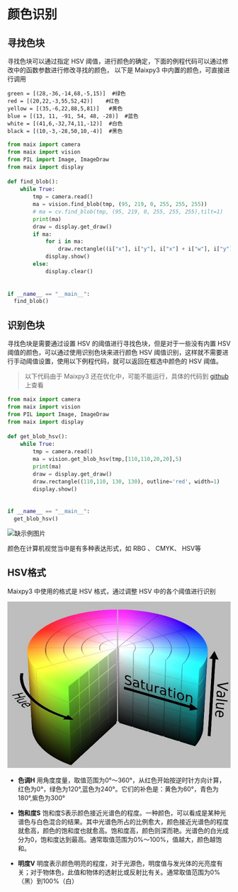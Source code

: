 # 颜色识别

## 寻找色块

寻找色块可以通过指定 HSV 阈值，进行颜色的确定，下面的例程代码可以通过修改中的函数参数进行修改寻找的颜色， 以下是 Maixpy3 中内置的颜色，可直接进行调用

    green = [(28,-36,-14,68,-5,15)]  #绿色
    red = [(20,22,-3,55,52,42)]    #红色
    yellow = [(35,-6,22,88,5,81)]   #黄色
    blue = [(13, 11, -91, 54, 48, -28)]  #蓝色
    white = [(41,6,-32,74,11,-12)]  #白色
    black = [(10,-3,-28,50,10,-4)]  #黑色



```python
from maix import camera
from maix import vision
from PIL import Image, ImageDraw
from maix import display

def find_blob():
    while True:
        tmp = camera.read()
        ma = vision.find_blob(tmp, (95, 219, 0, 255, 255, 255))
        # ma = cv.find_blob(tmp, (95, 219, 0, 255, 255, 255),tilt=1)
        print(ma)
        draw = display.get_draw()
        if ma:
            for i in ma:
                draw.rectangle((i["x"], i["y"], i["x"] + i["w"], i["y"] + i["h"]), outline='red', width=1)
            display.show()
        else:
            display.clear()

        
if __name__ == "__main__":
  find_blob()
```


## 识别色块

寻找色块是需要通过设置 HSV 的阈值进行寻找色块，但是对于一些没有内置 HSV 阈值的颜色，可以通过使用识别色块来进行颜色 HSV 阈值识别，这样就不需要进行手动阈值设置，使用以下例程代码，就可以返回在框选中颜色的 HSV 阈值。

> 以下代码由于 Maixpy3 还在优化中，可能不能运行，具体的代码到 [github](https://github.com/sipeed/MaixPy3) 上查看

```python
from maix import camera
from maix import vision
from PIL import Image, ImageDraw
from maix import display

def get_blob_hsv():
    while True:
        tmp = camera.read()
        ma = vision.get_blob_hsv(tmp,[110,110,20,20],5)
        print(ma)
        draw = display.get_draw()
        draw.rectangle((110,110, 130, 130), outline='red', width=1) 
        display.show()

        
if __name__ == "__main__":
  get_blob_hsv()

```

![缺示例图片]()

颜色在计算机视觉当中是有多种表达形式，如 RBG 、 CMYK、 HSV等

## HSV格式

Maixpy3 中使用的格式是 HSV 格式，通过调整 HSV 中的各个阈值进行识别

![](./../../assets/get_started/HSV.jpg)

- **色调H**
用角度度量，取值范围为0°～360°，从红色开始按逆时针方向计算，红色为0°，绿色为120°,蓝色为240°。它们的补色是：黄色为60°，青色为180°,紫色为300°

- **饱和度S**
饱和度S表示颜色接近光谱色的程度。一种颜色，可以看成是某种光谱色与白色混合的结果。其中光谱色所占的比例愈大，颜色接近光谱色的程度就愈高，颜色的饱和度也就愈高。饱和度高，颜色则深而艳。光谱色的白光成分为0，饱和度达到最高。通常取值范围为0%～100%，值越大，颜色越饱和。

- **明度V**
明度表示颜色明亮的程度，对于光源色，明度值与发光体的光亮度有关；对于物体色，此值和物体的透射比或反射比有关。通常取值范围为0%（黑）到100%（白）



